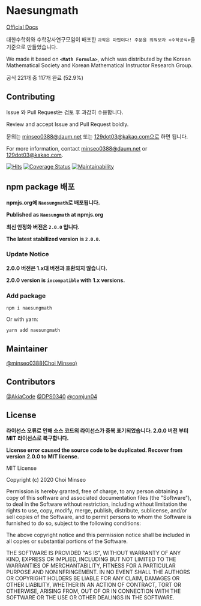 # Naesungmath

[Official Docs](https://github.com/minseo0388)

대한수학회와 수학강사연구모임이 배포한 `과학은 마법이다! 주문을 외워보자 <수학공식>`을 기준으로 만들었습니다.

We made it based on **`<Math Formula>`**, which was distributed by the Korean Mathematical Society and Korean Mathematical Instructor Research Group.

공식 221개 중 117개 완료 (52.9%)

## Contributing

Issue 와 Pull Request는 검토 후 과감히 수용합니다.

Review and accept Issue and Pull Request boldly.

문의는 minseo0388@daum.net 또는 129dot03@kakao.com으로 하면 됩니다.

For more information, contact minseo0388@daum.net or 129dot03@kakao.com.

[![Hits](https://hits.seeyoufarm.com/api/count/incr/badge.svg?url=https%3A%2F%2Fgithub.com%2Fminseo0388%2Fnaesungmath&count_bg=%23FFA800&title_bg=%23555555&icon=&icon_color=%23E7E7E7&title=hits&edge_flat=false)](https://hits.seeyoufarm.com)
[![Coverage Status](https://coveralls.io/repos/github/minseo0388/naesungmath/badge.svg?branch=master)](https://github.com/minseo0388/naesungmath)
[![Maintainability](https://api.codeclimate.com/v1/badges/5abbae229dbcd797e9ce/maintainability)](https://github.com/minseo0388/naesungmath)

## npm package 배포

**npmjs.org에 `Naesungmath`로 배포됩니다.**

**Published as `Naesungmath` at npmjs.org**

**최신 안정화 버전은 `2.0.0` 입니다.**

**The latest stabilized version is `2.0.0`.**

### Update Notice

**2.0.0 버전은 1.x대 버전과 호환되지 않습니다.**

**2.0.0 version is `incompatible` with 1.x versions.**

### Add package

`npm i naesungmath`

Or with yarn:

`yarn add naesungmath`

## Maintainer

[@minseo0388(Choi Minseo)](https://github.com/minseo0388)

## Contributors

[@AkiaCode](https://github.com/akiacode) [@DPS0340](https://github.com/dps0340) [@comjun04](https://github.com/comjun04)

## License

**라이선스 오류로 인해 소스 코드의 라이선스가 중복 표기되었습니다. 2.0.0 버전 부터 MIT 라이선스로 복구합니다.**

**License error caused the source code to be duplicated. Recover from version 2.0.0 to MIT license.**

MIT License

Copyright (c) 2020 Choi Minseo

Permission is hereby granted, free of charge, to any person obtaining a copy
of this software and associated documentation files (the "Software"), to deal
in the Software without restriction, including without limitation the rights
to use, copy, modify, merge, publish, distribute, sublicense, and/or sell
copies of the Software, and to permit persons to whom the Software is
furnished to do so, subject to the following conditions:

The above copyright notice and this permission notice shall be included in all
copies or substantial portions of the Software.

THE SOFTWARE IS PROVIDED "AS IS", WITHOUT WARRANTY OF ANY KIND, EXPRESS OR
IMPLIED, INCLUDING BUT NOT LIMITED TO THE WARRANTIES OF MERCHANTABILITY,
FITNESS FOR A PARTICULAR PURPOSE AND NONINFRINGEMENT. IN NO EVENT SHALL THE
AUTHORS OR COPYRIGHT HOLDERS BE LIABLE FOR ANY CLAIM, DAMAGES OR OTHER
LIABILITY, WHETHER IN AN ACTION OF CONTRACT, TORT OR OTHERWISE, ARISING FROM,
OUT OF OR IN CONNECTION WITH THE SOFTWARE OR THE USE OR OTHER DEALINGS IN THE
SOFTWARE.
